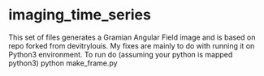 # imaging_time_series

This set of files generates a Gramian Angular Field image and is based on repo forked from devitrylouis.
My fixes are mainly to do with running it on Python3 environment.
To run do (assuming your python is mapped python3)
python make_frame.py
